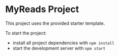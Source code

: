 # MyReads Project

This project uses the provided starter template.

To start the project:

- install all project dependencies with `npm install`
- start the development server with `npm start`

